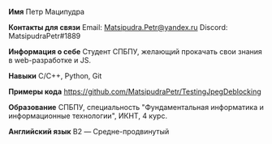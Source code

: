 **Имя**
Петр Маципудра

**Контакты для связи**
Email: Matsipudra.Petr@yandex.ru
Discord: MatsipudraPetr#1889

**Информация о себе**
Студент СПБПУ, желающий прокачать свои знания в web-разработке и JS.

**Навыки**
C/C++, Python, Git

**Примеры кода**
https://github.com/MatsipudraPetr/TestingJpegDeblocking

**Образование**
СПБПУ, специальность "Фундаментальная информатика и информационные технологии", ИКНТ, 4 курс.

**Английский язык**
B2 — Средне-продвинутый
